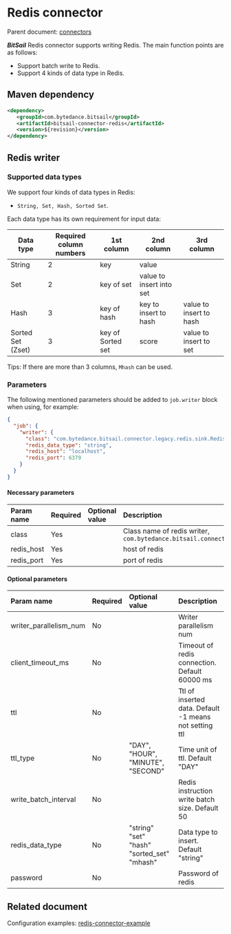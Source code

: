 # Redis connector

Parent document: [connectors](../README.md)

***BitSail*** Redis connector supports writing Redis. The main function points are as follows:

 - Support batch write to Redis.
 - Support 4 kinds of data type in Redis.


## Maven dependency

```xml
<dependency>
   <groupId>com.bytedance.bitsail</groupId>
   <artifactId>bitsail-connector-redis</artifactId>
   <version>${revision}</version>
</dependency>
```

## Redis writer

### Supported data types

We support four kinds of data types in Redis: 
 - `String, Set, Hash, Sorted Set`.

Each data type has its own requirement for input data:


| Data type | Required column numbers | 1st column | 2nd column | 3rd column |
| ------- | ------- | ----- | ---- | ------ |
| String | 2 | key | value | |
| Set | 2 | key of set | value to insert into set |
| Hash | 3 | key of hash | key to insert to hash | value to insert to hash |
| Sorted Set (Zset) | 3 | key of Sorted set | score | value to insert to set |

Tips: If there are more than 3 columns, `Mhash` can be used.

### Parameters

The following mentioned parameters should be added to `job.writer` block when using, for example:

```json
{
  "job": {
    "writer": {
      "class": "com.bytedance.bitsail.connector.legacy.redis.sink.RedisOutputFormat",
      "redis_data_type": "string",
      "redis_host": "localhost",
      "redis_port": 6379
    }
  }
}
```

#### Necessary parameters

| Param name                   | Required | Optional value | Description                                                                                                    |
|:-----------------------------|:---------|:---------------|:---------------------------------------------------------------------------------------------------------------|
| class             | Yes  |       | Class name of redis writer, `com.bytedance.bitsail.connector.legacy.redis.sink.RedisOutputFormat` |
| redis_host   | Yes  |       | host of redis |
| redis_port        | Yes  |       | port of redis |



#### Optional parameters

| Param name             | Required | Optional value | Description                                                           |
|:-----------------------|:---------|:---------------|:----------------------------------------------------------------------|
| writer_parallelism_num | No       |                | Writer parallelism num                                                  |
| client_timeout_ms | No | | Timeout of redis connection. Default 60000 ms |
| ttl | No | | Ttl of inserted data. Default -1 means not setting ttl |
| ttl_type | No  | "DAY", "HOUR", "MINUTE", "SECOND" |  Time unit of ttl. Default "DAY" |
| write_batch_interval | No | | Redis instruction write batch size. Default 50 | 
| redis_data_type | No | "string"<br/>"set"<br/>"hash"<br/>"sorted_set"<br/>"mhash" | Data type to insert. Default "string" | 
| password | No | | Password of redis | 


## Related document


Configuration examples: [redis-connector-example](./redis-example.md)
